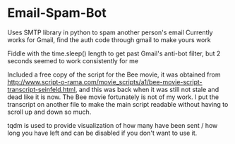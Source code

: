 # Email-Spam-Bot

Uses SMTP library in python to spam another person's email
Currently works for Gmail, find the auth code through gmail to make yours work

Fiddle with the time.sleep() length to get past Gmail's anti-bot filter, but 2 seconds seemed to work consistently for me

Included a free copy of the script for the Bee movie, it was obtained from http://www.script-o-rama.com/movie_scripts/a1/bee-movie-script-transcript-seinfeld.html, and this was back when it was still not stale and dead like it is now. The Bee movie fortunately is not of my work. I put the transcript on another file to make the main script readable without having to scroll up and down so much.

tqdm is used to provide visualization of how many have been sent / how long you have left and can be disabled if you don't want to use it.
